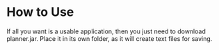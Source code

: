# How to Use
If all you want is a usable application, then you just need to download planner.jar. Place it in its own folder, as it will create text files for saving. 
